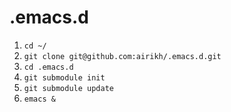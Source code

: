 .emacs.d
========
1.   `cd ~/`
2.   `git clone git@github.com:airikh/.emacs.d.git`
3.   `cd .emacs.d`
4.   `git submodule init`
5.   `git submodule update`
6.   `emacs &`
